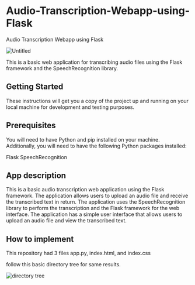 # Audio-Transcription-Webapp-using-Flask
Audio Transcription Webapp using Flask

![Untitled](https://user-images.githubusercontent.com/45523231/212465672-b4415746-7e02-44e6-9271-f358d8cc4c83.png)


This is a basic web application for transcribing audio files using the Flask framework and the SpeechRecognition library.

## Getting Started
These instructions will get you a copy of the project up and running on your local machine for development and testing purposes.

## Prerequisites
You will need to have Python and pip installed on your machine. Additionally, you will need to have the following Python packages installed:

Flask
SpeechRecognition

## App description

This is a basic audio transcription web application using the Flask framework. The application allows users to upload an audio file and receive the transcribed text in return. The application uses the SpeechRecognition library to perform the transcription and the Flask framework for the web interface. The application has a simple user interface that allows users to upload an audio file and view the transcribed text.

## How to implement

This repository had 3 files app.py, index.html, and index.css

follow this basic directory tree for same results.


![directory tree](https://user-images.githubusercontent.com/45523231/212466360-9ca24f4d-2796-434e-8ec6-01ca0c00558d.png)


